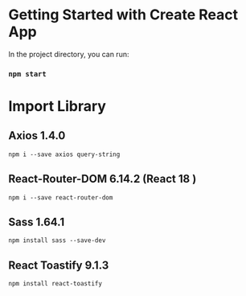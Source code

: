 # Getting Started with Create React App

In the project directory, you can run:
### `npm start`

# Import Library
## Axios 1.4.0
```
npm i --save axios query-string
```
## React-Router-DOM 6.14.2 (React 18 )
```
npm i --save react-router-dom
```
## Sass 1.64.1
```
npm install sass --save-dev 
```
## React Toastify 9.1.3
```
npm install react-toastify
```
